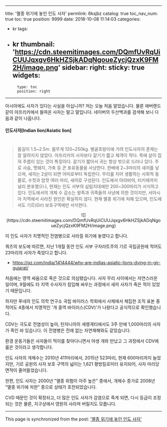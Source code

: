 
---
title: '멸종 위기에 놓인 인도 사자'
permlink: 6ksjbz
catalog: true
toc_nav_num: true
toc: true
position: 9999
date: 2018-10-08 11:14:03
categories:
- kr
tags:
- kr
thumbnail: 'https://cdn.steemitimages.com/DQmfUvRqUiCUUJqxgv6HkHZSjkADqNgoueZycjQzxK9FM2H/image.png'
sidebar:
    right:
        sticky: true
widgets:
    -
        type: toc
        position: right
---


아시아에도 사자가 있다는 사실을 아십니까? 저는 오늘 처음 알았습니다.  물론 에버랜드같이 아프리카에서 들여온 사자는 말고 말입니다. 네이버의 두산백과를 검색해 보니 다음과 같이 나옵니다. 

#### 인도사자[Indian lion/Asiatic lion] 
#
>    몸길이 1.5~2.5m. 몸무게 120~250kg. 벵골호랑이에 가려 인도사자의 존재는 잘 알려지지 않았다. 아프리카의 사자보다 갈기가 짧고 체격이 작다. 목에 살이 접혀 주름이 있는 것이 특징이다. 갈기가 짧아서 귀는 항상 밖으로 드러나 있다.
 주로 사슴, 멧돼지, 가축 등 큰 포유동물을 사냥한다. 한배에 2~3마리의 새끼를 낳으며, 새끼는 2살이 되면 어미로부터 독립한다. 무리를 지어 생활하는 사회적 동물로, 수컷과 암컷 여러 마리, 새끼로 구성된다. 
인도에서 아라비아, 터키에까지 널리 분포했으나, 현재는 인도 서부의 삼림지대에만 200~300마리가 서식하고 있다. 
인도에서의 개체 수 감소는 왕족과 귀족들의 사냥에 의한 것이지만, 서아시아 지역에서 사라진 원인은 확실하지 않다. 현재 멸종 위기에 처해 있으며, 인도에서도 기르(Gir) 보호구역에만 서식한다. 

<center> 
![](https://cdn.steemitimages.com/DQmfUvRqUiCUUJqxgv6HkHZSjkADqNgoueZycjQzxK9FM2H/image.png)
</center> 

이 인도 사자가 치명적인 전염병으로 사라질 위기에 놓였다고 합니다. 

쿼츠의 보도에 따르면, 지난 1개월 동안 인도 서부 구자라트주의 기르 국립공원에 적어도 23마리의 사자가 죽었다고 합니다.  

- https://qz.com/india/1414444/why-are-indias-asiatic-lions-dying-in-gir-gujarat/ 

처음에는 영역 싸움으로 죽은 것으로 의심됐습니다. 사자 무리 사이에서는 자연스러운 일이며, 9월에도 타 지역 수사자가 침입해 싸우는 과정에서 새끼 사자가 죽은 적이 있었기 때문입니다.  

하지만 푸네의 인도 의학 연구소 국립 바이러스 학회에서 사체에서 채집한 조직 표본 중 적어도 4종에서 치명적인 '개 홍역 바이러스(CDV)'가 나왔다고 공식적으로 확인했습니다. 

CDV는 극도로 전염성이 높아, 탄자니아의 세렝게티에서도 3주 만에 1,000마리의 사자가 죽인 바 있습니다. 이 전염병은 전례 없는 자연재해와도 같았습니다.  

환경 운동가들은 사자들이 먹이를 찾아다니면서 야생 개와 만났고 그 과정에서 CDV에 옮은 것이라고 생각합니다. 

인도 사자의 개체수는 2010년 411마리에서, 2015년 523마리, 현재 600마리까지 늘었지만, 기르 공원의 사자 보호 구역의 넓이는 1,621 평방킬로미터 유지되어, 사자 마리당 면적이 줄어들었습니다.  

한편, 인도 사자는 2000년 "멸종 위험이 아주 높은" 종에서, 개체수 증가로 2008년 "멸종 위기에 처한" 종으로 상태가 호전되었습니다.  

CVD 때문인 것이 확정되고, 더 많은 인도 사자가 감염으로 죽게 되면, 다시 등급이 조정되는 것은 물론, 지구상에서 영원히 사라져 버릴지도 모릅니다.

- - -

This page is synchronized from the post: ['멸종 위기에 놓인 인도 사자'](https://steemit.com/@pius.pius/6ksjbz)
